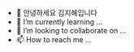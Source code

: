 - 👋 안녕하세요 김지혜입니다
- 🌱 I’m currently learning ...
- 💞️ I’m looking to collaborate on ...
- 📫 How to reach me ...

<!---
hyepysd/hyepysd is a ✨ special ✨ repository because its `README.md` (this file) appears on your GitHub profile.
You can click the Preview link to take a look at your changes.
--->

